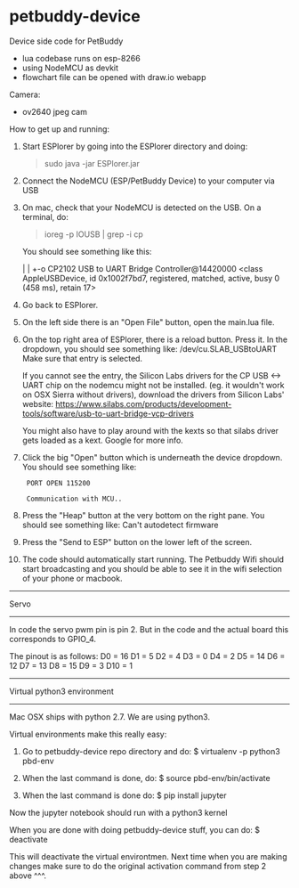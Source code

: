 # petbuddy-device

Device side code for PetBuddy
  - lua codebase runs on esp-8266
  - using NodeMCU as devkit
  - flowchart file can be opened with draw.io webapp

Camera:
  - ov2640 jpeg cam

How to get up and running:
1. Start ESPlorer by going into the ESPlorer directory and doing:
	> sudo java -jar ESPlorer.jar

2. Connect the NodeMCU (ESP/PetBuddy Device) to your computer via USB
3. On mac, check that your NodeMCU is detected on the USB. On a
   terminal, do:
	> ioreg -p IOUSB | grep -i cp

	You should see something like this:
	
	  | | +-o CP2102 USB to UART Bridge Controller@14420000  <class AppleUSBDevice, id 0x1002f7bd7, registered, matched, active, busy 0 (458 ms), retain 17>

4. Go back to ESPlorer.

5. On the left side there is an "Open File" button, open the main.lua
   file.

6. On the top right area of ESPlorer, there is a reload
   button. Press it. In the dropdown, you should see something
   like:
   /dev/cu.SLAB_USBtoUART
   Make sure that entry is selected.

   If you cannot see the entry, the Silicon Labs drivers for the CP
   USB <-> UART chip on the nodemcu might not be installed.
   (eg. it wouldn't work on OSX Sierra without drivers),
   download the drivers from Silicon Labs' website:
   https://www.silabs.com/products/development-tools/software/usb-to-uart-bridge-vcp-drivers

   You might also have to play around with the kexts so that silabs
   driver gets loaded as a kext. Google for more info.

7. Click the big "Open" button which is underneath the device
   dropdown. You should see something like:
   		
		PORT OPEN 115200

		Communication with MCU..

8. Press the "Heap" button at the very bottom on the right pane.
   You should see something like:
   Can't autodetect firmware

9. Press the "Send to ESP" button on the lower left of the
   screen.

10. The code should automatically start running. The Petbuddy
   Wifi should start broadcasting and you should be able to
   see it in the wifi selection of your phone or macbook.


*****************************
Servo
*****************************
In code the servo pwm pin is pin 2. But in the code and the actual board this
corresponds to GPIO_4.

The pinout is as follows:
D0   = 16
D1   = 5
D2   = 4
D3   = 0
D4   = 2
D5   = 14
D6   = 12
D7   = 13
D8   = 15
D9   = 3
D10  = 1


*****************************
Virtual python3 environment
*****************************
Mac OSX ships with python 2.7. We are using python3.

Virtual environments make this really easy:
1. Go to petbuddy-device repo directory and do:
    $ virtualenv -p python3 pbd-env

2. When the last command is done, do:
    $ source pbd-env/bin/activate

3. When the last command is done do:
    $ pip install jupyter

Now the jupyter notebook should run with a python3 kernel

When you are done with doing petbuddy-device stuff, you can do:
    $ deactivate

This will deactivate the virtual environtmen. Next time when you
are making changes make sure to do the original activation command
from step 2 above ^^^.


